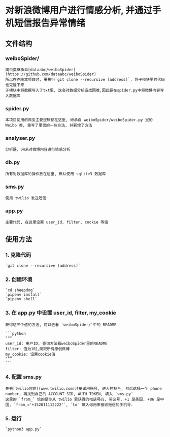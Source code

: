# 对新浪微博用户进行情感分析, 并通过手机短信报告异常情绪

## 文件结构

### weiboSpider/
    爬虫类继承自[dataabc/weiboSpider](https://github.com/dataabc/weiboSpider)
    所以在克隆本项目时, 要执行`git clone --recursive [address]`, 将子模块里的代码也克隆下来
    子模块中将数据写入了txt里, 这会对数据分析造成困难,因此要在spider.py中将微博内容写入数据库
### spider.py
    本项目使用的爬虫主要逻辑都在这里, 继承自 weiboSpider/weiboSpider.py 里的 Weibo 类, 重写了里面的一些方法, 并新增了方法
### analyser.py
    分析器, 用来对微博内容进行情感分析
### db.py
    所有对数据库的操作放在这里, 默认使用 sqlite3 数据库
### sms.py
    使用 twilio 发送短信
### app.py
    主要代码, 在这里设置 user_id, filter, cookie 等值

## 使用方法
### 1. 克隆代码
    `git clone --recursive [address]`
### 2. 创建环境
    `cd sheepdog`
    `pipenv install`
    `pipenv shell`
### 3. 在 app.py 中设置 user_id, filter, my_cookie

    获得这三个值的方法, 可以去看 `weiboSpider/`中的 README

    ```python
    """
    user_id: 用户ID, 查询方法看weiboSpider里的README
    filter: 值为1时,爬取所有原创微博
    my_cookie: 设置cookie值
    """
    ```
### 4. 配置 sms.py
    先去[twilio官网](www.twilio.com)注册试用账号, 进入控制台, 然后选择一个 phone number, 再找到自己的 ACCOUNT SID, AUTH TOKEN, 填入 `sms.py`
    这里的 `from_` 填的是你从 twilio 里获得的电话号码, 带区号, +1 是美国, +86 是中国, `from_='+152011112222'`, `to` 填入你用来接收短信的手机号.

### 5. 运行
    `python3 app.py`
